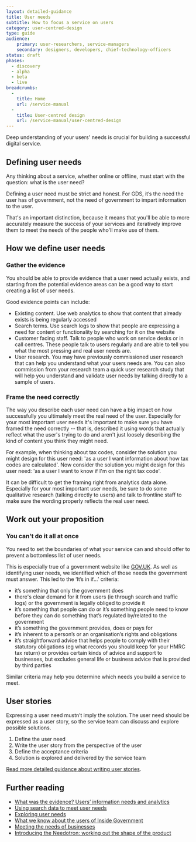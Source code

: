 ```yaml
---
layout: detailed-guidance
title: User needs
subtitle: How to focus a service on users
category: user-centred-design
type: guide
audience:
    primary: user-researchers, service-managers
    secondary: designers, developers, chief-technology-officers
status: draft
phases:
  - discovery
  - alpha
  - beta
  - live
breadcrumbs:
  -
    title: Home
    url: /service-manual
  -
    title: User-centred design
    url: /service-manual/user-centred-design
---
```


Deep understanding of your users' needs is crucial for building a successful digital service.

## Defining user needs

Any thinking about a service, whether online or offline, must start with the question: what is the user need?

Defining a user need must be strict and honest. For GDS, it’s the need the user has of government, not the need of government to impart information to the user.

That's an important distinction, because it means that you'll be able to more accurately measure the success of your services and iteratively improve them to meet the needs of the people who'll make use of them.

## How we define user needs

### Gather the evidence

You should be able to provide evidence that a user need actually exists, and starting from the potential evidence areas can be a good way to start creating a list of user needs.

Good evidence points can include:

- Existing content. Use web analytics to show that content that already exists is being regularly accessed
- Search terms. Use search logs to show that people are expressing a need for content or functionality by searching for it on the website
- Customer facing staff. Talk to people who work on service desks or in call centres. These people talk to users regularly and are able to tell you what the most pressing and real user needs are.
- User research. You may have previously commissioned user research that can help you understand what your users needs are. You can also commission from your research team a quick user research study that will help you understand and validate user needs by talking directly to a sample of users.

### Frame the need correctly

The way you describe each user need can have a big impact on how successfully you ultimately meet the real need of the user. Especially for your most important user needs it's important to make sure you have framed the need correctly -- that is, described it using words that actually reflect what the user's trying to do and aren't just loosely describing the kind of content you think they might need.

For example, when thinking about tax codes, consider the solution you might design for this user need: 'as a user I want information about how tax codes are calculated'. Now consider the solution you might design for this user need: 'as a user I want to know if I'm on the right tax code'. 

It can be difficult to get the framing right from analytics data alone. Especially for your most important user needs, be sure to do some qualitative research (talking directly to users) and talk to frontline staff to make sure the wording properly reflects the real user need.

## Work out your proposition

### You can't do it all at once

You need to set the boundaries of what your service can and should offer to prevent a bottomless list of user needs.

This is especially true of a government website like [GOV.UK](https://www.gov.uk). As well as identifying user needs, we identified which of those needs the government must answer. This led to the ‘It’s in if...’ criteria:

* it’s something that only the government does
* there's clear demand for it from users (ie through search and traffic logs) or the government is legally obliged to provide it
* it’s something that people can do or it’s something people need to know before they can do something that’s regulated by/related to the government
* it’s something the government provides, does or pays for
* it’s inherent to a person’s or an organisation’s rights and obligations
* it’s straightforward advice that helps people to comply with their statutory obligations (eg what records you should keep for your HMRC tax return) or provides certain kinds of advice and support to businesses, but excludes general life or business advice that is provided by third parties

Similar criteria may help you determine which needs you build a service to meet.

## User stories
Expressing a user need mustn’t imply the solution. The user need should be expressed as a user story, so the service team can discuss and explore possible solutions.

1. Define the user need
2. Write the user story from the perspective of the user
3. Define the acceptance criteria
4. Solution is explored and delivered by the service team

[Read more detailed guidance about writing user stories](/service-manual/agile/writing-user-stories.html).

## Further reading

* [What was the evidence? Users’ information needs and analytics](https://gds.blog.gov.uk/2011/05/23/what-was-the-evidence-users-information-needs-and-analytics/ "What was the evidence? Users’ information needs and analytics")
* [Using search data to meet user needs](https://gds.blog.gov.uk/2012/01/27/search-data-user-needs/ "Using search data to meet user needs")
* [Exploring user needs](https://gds.blog.gov.uk/2012/10/09/exploring-user-needs/ "Exploring user needs")
* [What we know about the users of Inside Government](https://gds.blog.gov.uk/2012/11/14/what-we-know-about-the-users-of-inside-government/ "What we know about the users of Inside Government")
* [Meeting the needs of businesses](https://gds.blog.gov.uk/2012/10/16/meeting-the-needs-of-businesses/ "Meeting the needs of businesses")
* [Introducing the Needotron: working out the shape of the product](https://gds.blog.gov.uk/2011/09/19/introducing-the-needotron-working-out-the-shape-of-the-product/ "Introducing the Needotron: working out the shape of the product")
